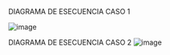 DIAGRAMA DE ESECUENCIA CASO 1

![image](https://github.com/user-attachments/assets/2b4c19b9-2c9b-4f86-bbb0-c7a28507f0f7)


DIAGRAMA DE ESECUENCIA CASO 2
![image](https://github.com/user-attachments/assets/0ce7ea90-971b-473c-b052-2a772aba1b9d)

